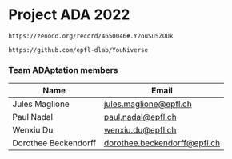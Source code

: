 # Project ADA 2022

```
https://zenodo.org/record/4650046#.Y2ouSuSZOUk
```

```
https://github.com/epfl-dlab/YouNiverse
```

### Team ADAptation members

| Name                | Email                       |
|---------------------|-----------------------------|
| Jules Maglione      | jules.maglione@epfl.ch      |
| Paul Nadal          | paul.nadal@epfl.ch          |
| Wenxiu Du           | wenxiu.du@epfl.ch           |
| Dorothee Beckendorff| dorothee.beckendorff@epfl.ch|

